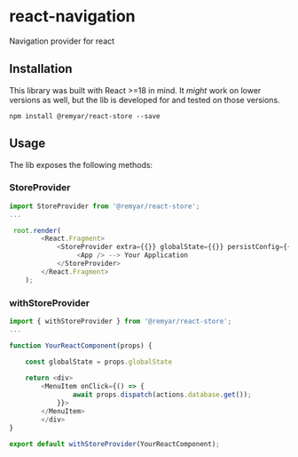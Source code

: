 # react-navigation
Navigation provider for react

## Installation
This library was built with React >=18 in mind. It *might* work on lower versions
as well, but the lib is developed for and tested on those versions.
```
npm install @remyar/react-store --save
```

## Usage
The lib exposes the following methods:

### StoreProvider
```javascript
import StoreProvider from '@remyar/react-store';
...

 root.render(
        <React.Fragment>
            <StoreProvider extra={{}} globalState={{}} persistConfig={{}}>
                 <App /> --> Your Application
            </StoreProvider>
        </React.Fragment>
    );
``` 

### withStoreProvider
``` javascript
import { withStoreProvider } from '@remyar/react-store';
...

function YourReactComponent(props) {

    const globalState = props.globalState
    
    return <div>
        <MenuItem onClick={() => {
                await props.dispatch(actions.database.get());
            }}>
        </MenuItem>
        </div>
}

export default withStoreProvider(YourReactComponent);
``` 